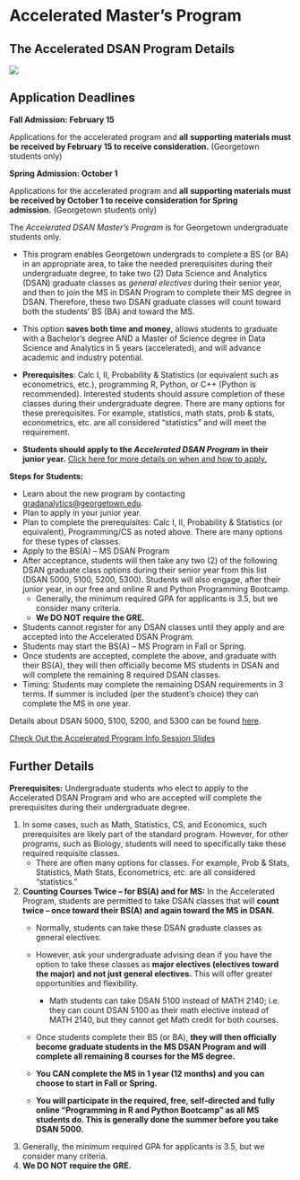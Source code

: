 # Accelerated Master’s Program

## **The Accelerated DSAN Program Details**

![](https://analytics.georgetown.edu/wp-content/uploads/sites/452/2023/12/20190821_JacktheBulldogPuppy-2731.jpg)

## Application Deadlines

**Fall Admission: February 15**

Applications for the accelerated program and **all** **supporting materials must be received by February 15 to receive consideration.** (Georgetown students only)

**Spring Admission: October 1**

Applications for the accelerated program and **all** **supporting materials must be received by October 1 to receive consideration for Spring admission.** (Georgetown students only)

The _Accelerated DSAN Master’s Program_ is for Georgetown undergraduate students only.

- This program enables Georgetown undergrads to complete a BS (or BA) in an appropriate area, to take the needed prerequisites during their undergraduate degree, to take two (2) Data Science and Analytics (DSAN) graduate classes as _general electives_ during their senior year, and then to join the MS in DSAN Program to complete their MS degree in DSAN. Therefore, these two DSAN graduate classes will count toward both the students’ BS (BA) and toward the MS.
- This option **saves both time and money**, allows students to graduate with a Bachelor’s degree AND a Master of Science degree in Data Science and Analytics in 5 years (accelerated), and will advance academic and industry potential.
- **Prerequisites**: Calc I, II, Probability & Statistics (or equivalent such as econometrics, etc.), programming R, Python, or C++ (Python is recommended). Interested students should assure completion of these classes during their undergraduate degree. There are many options for these prerequisites. For example, statistics, math stats, prob & stats, econometrics, etc. are all considered “statistics” and will meet the requirement.

- **Students should apply to the _Accelerated DSAN Program_ in their junior year.** [Click here for more details on when and how to apply.](https://docs.google.com/document/d/1ptlfcvFxBsShcwhmbdum5tQ9F0Kw3ctFiJ1RglsJFQU/edit?usp=sharing)

**Steps for Students:**

- Learn about the new program by contacting gradanalytics@georgetown.edu.
- Plan to apply in your junior year.
- Plan to complete the prerequisites: Calc I, II, Probability & Statistics (or equivalent), Programming/CS as noted above. There are many options for these types of classes.
- Apply to the BS(A) – MS DSAN Program
- After acceptance, students will then take any two (2) of the following DSAN graduate class options during their senior year from this list (DSAN 5000, 5100, 5200, 5300). Students will also engage, after their junior year, in our free and online R and Python Programming Bootcamp.
  - Generally, the minimum required GPA for applicants is 3.5, but we consider many criteria.
  - **We DO NOT require the GRE.**
- Students cannot register for any DSAN classes until they apply and are accepted into the Accelerated DSAN Program.
- Students may start the BS(A) – MS Program in Fall or Spring.
- Once students are accepted, complete the above, and graduate with their BS(A), they will then officially become MS students in DSAN and will complete the remaining 8 required DSAN classes.
- Timing: Students may complete the remaining DSAN requirements in 3 terms. If summer is included (per the student’s choice) they can complete the MS in one year.

Details about DSAN 5000, 5100, 5200, and 5300 can be found [here](https://analytics.georgetown.edu/program-overview/course-descriptions/#core-courses).

[Check Out the Accelerated Program Info Session Slides](https://georgetown.box.com/s/ksssr0g34oh9usmj110bg2de8a6wou1w)

## **Further Details**

**Prerequisites:** Undergraduate students who elect to apply to the Accelerated DSAN Program and who are accepted will complete the prerequisites during their undergraduate degree.

1. In some cases, such as Math, Statistics, CS, and Economics, such prerequisites are likely part of the standard program. However, for other programs, such as Biology, students will need to specifically take these required requisite classes.
   - There are often many options for classes. For example, Prob & Stats, Statistics, Math Stats, Econometrics, etc. are all considered “statistics.”
2. **Counting Courses Twice – for BS(A) and for MS:** In the Accelerated Program, students are permitted to take DSAN classes that will **count twice – once toward their BS(A) and again toward the MS in DSAN.**
   - Normally, students can take these DSAN graduate classes as general electives.
   - However, ask your undergraduate advising dean if you have the option to take these classes as **major electives (electives toward the major) and not just general electives.** This will offer greater opportunities and flexibility.

     - Math students can take DSAN 5100 instead of MATH 2140; i.e. they can count DSAN 5100 as their math elective instead of MATH 2140, but they cannot get Math credit for both courses.
   - Once students complete their BS (or BA), **they will then officially become graduate students in the MS DSAN Program and will complete all remaining 8 courses for the MS degree.**
   - **You CAN complete the MS in 1 year (12 months) and you can choose to start in Fall or Spring.**
   - **You will participate in the required, free, self-directed and fully online “Programming in R and Python Bootcamp” as all MS students do. This is generally done the summer before you take DSAN 5000.**
3. Generally, the minimum required GPA for applicants is 3.5, but we consider many criteria.
4. **We DO NOT require the GRE.**